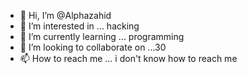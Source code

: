 - 👋 Hi, I’m @Alphazahid
- 👀 I’m interested in ... hacking
- 🌱 I’m currently learning ... programming
- 💞️ I’m looking to collaborate on ...30
- 📫 How to reach me ...
  i don't know how to reach me 
<!---hey 
Alphazahid/Alphazahid is a ✨ special ✨ repository because its `README.md` (this file) appears on your GitHub profile.
You can click the Preview link to take a look at your changes.
--->


